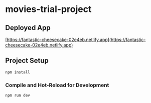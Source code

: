 # movies-trial-project

## Deployed App

[https://fantastic-cheesecake-02e4eb.netlify.app](https://fantastic-cheesecake-02e4eb.netlify.app)

## Project Setup

```sh
npm install
```

### Compile and Hot-Reload for Development

```sh
npm run dev
```
